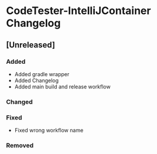 # CodeTester-IntelliJContainer Changelog

## [Unreleased]

### Added

- Added gradle wrapper
- Added Changelog
- Added main build and release workflow

### Changed

### Fixed

- Fixed wrong workflow name

### Removed
